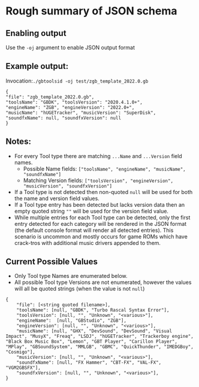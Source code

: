 
# Rough summary of JSON schema

## Enabling output
Use the `-oj` argument to enable JSON output format

## Example output:
Invocation:`./gbtoolsid -oj test/zgb_template_2022.0.gb`

```
{
"file": "zgb_template_2022.0.gb",
"toolsName": "GBDK", "toolsVersion": "2020.4.1.0+",
"engineName": "ZGB", "engineVersion": "2022.0+",
"musicName": "hUGETracker", "musicVersion": "SuperDisk",
"soundfxName": null, "soundfxVersion": null
}
```

## Notes:
- For every Tool type there are matching `...Name` and `...Version` field names.
  - Possible Name fields: `["toolsName", "engineName", "musicName", "soundfxName"]`
  - Matching Version fields: `["toolsVersion", "engineVersion", "musicVersion", "soundfxVersion"]`
- If a Tool type is not detected then non-quoted `null` will be used for both the name and version field values.
- If a Tool type entry has been detected but lacks version data then an empty quoted string `""` will be used for the version field value.
- While multiple entries for each Tool type can be detected, only the first entry detected for each category will be rendered in the JSON format (the default console format will render all detected entries). This scenario is uncommon and mostly occurs for game ROMs which have crack-tros with additional music drivers appended to them.

## Current Possible Values
- Only Tool type Names are enumerated below.
- All possible Tool type Versions are not enumerated, however the values will all be quoted strings (when the value is not `null`)

```
{
    "file": [<string quoted filename>],
    "toolsName": [null, "GBDK", "Turbo Rascal Syntax Error"],
    "toolsVersion": [null, "", "Unknown", "<various>"],
    "engineName":  [null, "GBStudio", "ZGB"],
    "engineVersion": [null, "", "Unknown", "<various>"],
    "musicName": [null, "GHX", "DevSound", "DevSound", "Visual Impact", "MusyX", "Freaq", "LSDJ", "hUGETracker", "Trackerboy engine", "Black Box Music Box", "Lemon", "GBT Player", "Carillon Player", "MPlay", "GBSoundSystem", "MMLGB", "GBMC", "QuickThunder", "IMEDGBoy", "Cosmigo"],
    "musicVersion": [null, "", "Unknown", "<various>"],
    "soundfxName": [null, "FX Hammer", "CBT-FX", "VAL-FX", "VGM2GBSFX"],
    "soundfxVersion": [null, "", "Unknown", "<various>"],
}
```
